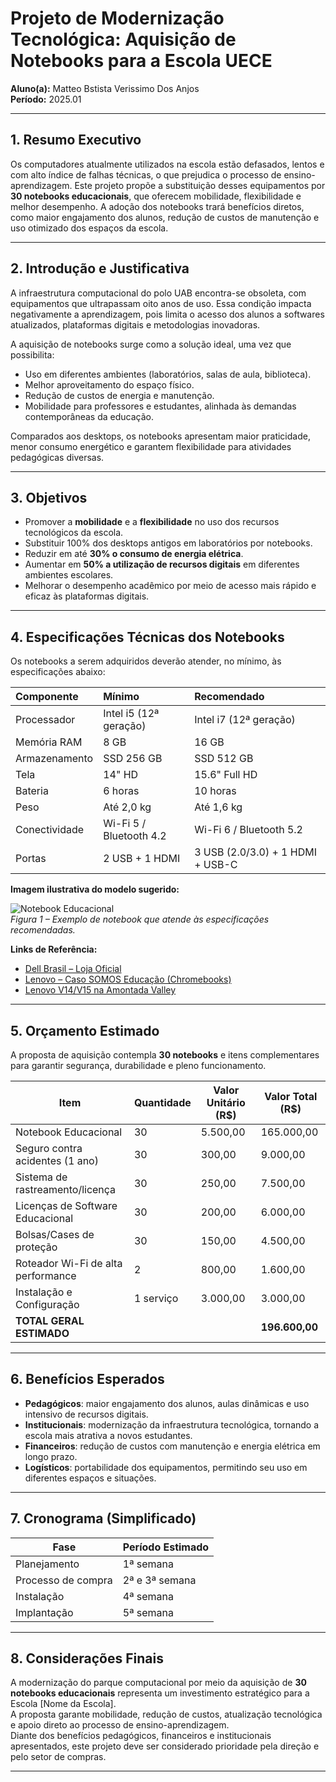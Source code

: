 # Projeto de Modernização Tecnológica: Aquisição de Notebooks para a Escola UECE
 
**Aluno(a):** Matteo Bstista Verissimo Dos Anjos  
**Período:** 2025.01  

---

## 1. Resumo Executivo
Os computadores atualmente utilizados na escola estão defasados, lentos e com alto índice de falhas técnicas, o que prejudica o processo de ensino-aprendizagem. Este projeto propõe a substituição desses equipamentos por **30 notebooks educacionais**, que oferecem mobilidade, flexibilidade e melhor desempenho. A adoção dos notebooks trará benefícios diretos, como maior engajamento dos alunos, redução de custos de manutenção e uso otimizado dos espaços da escola.

---

## 2. Introdução e Justificativa
A infraestrutura computacional do polo UAB encontra-se obsoleta, com equipamentos que ultrapassam oito anos de uso. Essa condição impacta negativamente a aprendizagem, pois limita o acesso dos alunos a softwares atualizados, plataformas digitais e metodologias inovadoras.  

A aquisição de notebooks surge como a solução ideal, uma vez que possibilita:
- Uso em diferentes ambientes (laboratórios, salas de aula, biblioteca).  
- Melhor aproveitamento do espaço físico.  
- Redução de custos de energia e manutenção.  
- Mobilidade para professores e estudantes, alinhada às demandas contemporâneas da educação.  

Comparados aos desktops, os notebooks apresentam maior praticidade, menor consumo energético e garantem flexibilidade para atividades pedagógicas diversas.

---

## 3. Objetivos
- Promover a **mobilidade** e a **flexibilidade** no uso dos recursos tecnológicos da escola.  
- Substituir 100% dos desktops antigos em laboratórios por notebooks.  
- Reduzir em até **30% o consumo de energia elétrica**.  
- Aumentar em **50% a utilização de recursos digitais** em diferentes ambientes escolares.  
- Melhorar o desempenho acadêmico por meio de acesso mais rápido e eficaz às plataformas digitais.  

---

## 4. Especificações Técnicas dos Notebooks
Os notebooks a serem adquiridos deverão atender, no mínimo, às especificações abaixo:

| Componente     | Mínimo                       | Recomendado                  |
| :------------- | :--------------------------- | :---------------------------- |
| Processador    | Intel i5 (12ª geração)       | Intel i7 (12ª geração)        |
| Memória RAM    | 8 GB                         | 16 GB                         |
| Armazenamento  | SSD 256 GB                   | SSD 512 GB                    |
| Tela           | 14" HD                       | 15.6" Full HD                 |
| Bateria        | 6 horas                      | 10 horas                      |
| Peso           | Até 2,0 kg                   | Até 1,6 kg                    |
| Conectividade  | Wi-Fi 5 / Bluetooth 4.2      | Wi-Fi 6 / Bluetooth 5.2       |
| Portas         | 2 USB + 1 HDMI               | 3 USB (2.0/3.0) + 1 HDMI + USB-C |

**Imagem ilustrativa do modelo sugerido:**  

![Notebook Educacional](https://i.dell.com/sites/csimages/Merchandizing_Imagery/all/pt/dell-laptop.png)  
*Figura 1 – Exemplo de notebook que atende às especificações recomendadas.*  

**Links de Referência:**

- [Dell Brasil – Loja Oficial](https://www.dell.com/pt-br)  
- [Lenovo – Caso SOMOS Educação (Chromebooks)](https://www.lenovo.com/sg/en/case-studies-customer-success-stories/somos-educacao/?srsltid=AfmBOoqRfCA2otutjqGNs3-LK3Me4OkfXSDXXSoucevubTkj2Qq85pT9)  
- [Lenovo V14/V15 na Amontada Valley](https://www.lenovo.com/us/en/case-studies-customer-success-stories/amontada-valley/)  

---

## 5. Orçamento Estimado
A proposta de aquisição contempla **30 notebooks** e itens complementares para garantir segurança, durabilidade e pleno funcionamento.  

| Item                         | Quantidade | Valor Unitário (R$) | Valor Total (R$) |
|------------------------------|------------|---------------------|-----------------|
| Notebook Educacional         | 30         | 5.500,00            | 165.000,00      |
| Seguro contra acidentes (1 ano) | 30     | 300,00              | 9.000,00        |
| Sistema de rastreamento/licença | 30     | 250,00              | 7.500,00        |
| Licenças de Software Educacional | 30   | 200,00              | 6.000,00        |
| Bolsas/Cases de proteção     | 30         | 150,00              | 4.500,00        |
| Roteador Wi-Fi de alta performance | 2   | 800,00              | 1.600,00        |
| Instalação e Configuração    | 1 serviço  | 3.000,00            | 3.000,00        |
| **TOTAL GERAL ESTIMADO**     |            |                     | **196.600,00**  |

---

## 6. Benefícios Esperados
- **Pedagógicos**: maior engajamento dos alunos, aulas dinâmicas e uso intensivo de recursos digitais.  
- **Institucionais**: modernização da infraestrutura tecnológica, tornando a escola mais atrativa a novos estudantes.  
- **Financeiros**: redução de custos com manutenção e energia elétrica em longo prazo.  
- **Logísticos**: portabilidade dos equipamentos, permitindo seu uso em diferentes espaços e situações.  

---

## 7. Cronograma (Simplificado)
| Fase               | Período Estimado |
|--------------------|------------------|
| Planejamento       | 1ª semana        |
| Processo de compra | 2ª e 3ª semana   |
| Instalação         | 4ª semana        |
| Implantação        | 5ª semana        |

---

## 8. Considerações Finais
A modernização do parque computacional por meio da aquisição de **30 notebooks educacionais** representa um investimento estratégico para a Escola [Nome da Escola].  
A proposta garante mobilidade, redução de custos, atualização tecnológica e apoio direto ao processo de ensino-aprendizagem.  
Diante dos benefícios pedagógicos, financeiros e institucionais apresentados, este projeto deve ser considerado prioridade pela direção e pelo setor de compras.

---
